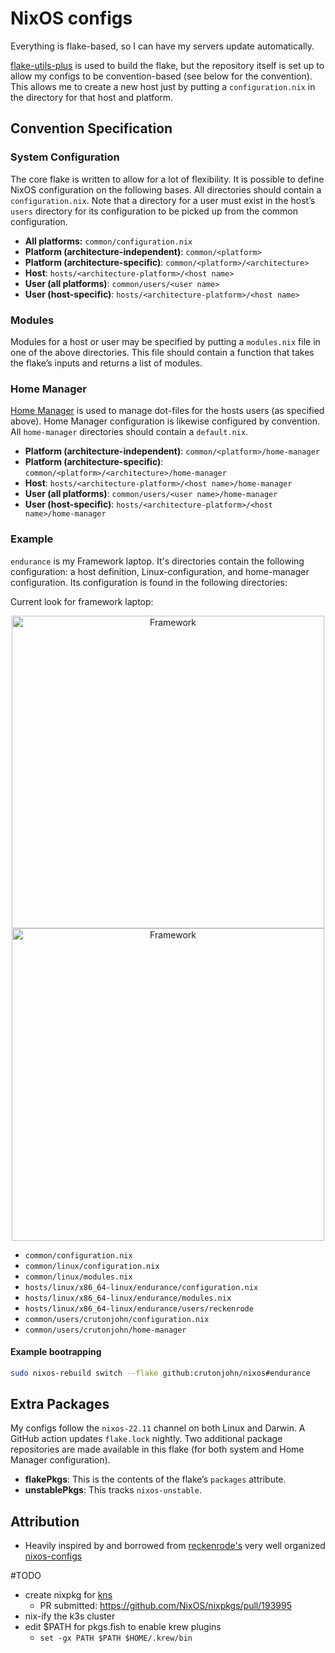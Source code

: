# NixOS configs

Everything is flake-based, so I can have my servers
update automatically.

[flake-utils-plus][1] is used to build the flake, but the repository itself is set up to allow my
configs to be convention-based (see below for the convention).  This allows me to create a new host
just by putting a `configuration.nix` in the directory for that host and platform.

## Convention Specification

### System Configuration

The core flake is written to allow for a lot of flexibility.  It is possible to define NixOS
configuration on the following bases. All directories should contain a
`configuration.nix`.  Note that a directory for a user must exist in the host’s `users` directory
for its configuration to be picked up from the common configuration.

* **All platforms:** `common/configuration.nix`
* **Platform (architecture-independent)**: `common/<platform>`
* **Platform (architecture-specific)**: `common/<platform>/<architecture>`
* **Host**: `hosts/<architecture-platform>/<host name>`
* **User (all platforms)**: `common/users/<user name>`
* **User (host-specific)**: `hosts/<architecture-platform>/<host name>`

### Modules

Modules for a host or user may be specified by putting a `modules.nix` file in one of the above
directories.  This file should contain a function that takes the flake’s inputs and returns a list
of modules.

### Home Manager

[Home Manager][3] is used to manage dot-files for the hosts users (as specified above). Home Manager
configuration is likewise configured by convention.  All `home-manager` directories should contain a
`default.nix`.

* **Platform (architecture-independent)**: `common/<platform>/home-manager`
* **Platform (architecture-specific)**: `common/<platform>/<architecture>/home-manager`
* **Host**: `hosts/<architecture-platform>/<host name>/home-manager`
* **User (all platforms)**: `common/users/<user name>/home-manager`
* **User (host-specific)**: `hosts/<architecture-platform>/<host name>/home-manager`

### Example

`endurance` is my Framework laptop. It's directories contain the following configuration: a host definition, Linux-configuration,
and home-manager configuration.  Its configuration is found in the following directories:

Current look for framework laptop:

<p align="center">
  <a href="https://nixos.org#gh-light-mode-only">
    <img src="https://raw.githubusercontent.com/crutonjohn/nixos/master/framework-screen.png" width="500px" alt="Framework"/>
  </a>
  <a href="https://nixos.org#gh-dark-mode-only">
    <img src="https://raw.githubusercontent.com/crutonjohn/nixos/master/framework-screen.png" width="500px" alt="Framework"/>
  </a>
</p>

* `common/configuration.nix`
* `common/linux/configuration.nix`
* `common/linux/modules.nix`
* `hosts/linux/x86_64-linux/endurance/configuration.nix`
* `hosts/linux/x86_64-linux/endurance/modules.nix`
* `hosts/linux/x86_64-linux/endurance/users/reckenrode`
* `common/users/crutonjohn/configuration.nix`
* `common/users/crutonjohn/home-manager`

#### Example bootrapping

```bash
sudo nixos-rebuild switch --flake github:crutonjohn/nixos#endurance
```

## Extra Packages

My configs follow the `nixos-22.11` channel on both Linux and Darwin.  A GitHub action updates
`flake.lock` nightly.  Two additional package repositories are made available in this flake (for
both system and Home Manager configuration).

* **flakePkgs**: This is the contents of the flake’s `packages` attribute.
* **unstablePkgs**: This tracks `nixos-unstable`.

## Attribution
* Heavily inspired by and borrowed from [reckenrode's](https://github.com/reckenrode) very well organized [nixos-configs](https://github.com/reckenrode/nixos-configs)

#TODO
- create nixpkg for [kns](https://github.com/blendle/kns)
  - PR submitted: https://github.com/NixOS/nixpkgs/pull/193995
- nix-ify the k3s cluster
- edit $PATH for pkgs.fish to enable krew plugins
  - `set -gx PATH $PATH $HOME/.krew/bin`

[1]: https://github.com/gytis-ivaskevicius/flake-utils-plus/
[2]: https://github.com/Mic92/sops-nix
[3]: https://github.com/nix-community/home-manager
